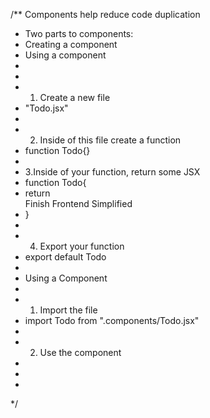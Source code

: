 /** Components help reduce code duplication
 * Two parts to components:
 * Creating a component
 * Using a component
 * 
 * 
 * 1. Create a new file
 * "Todo.jsx"
 * 
 * 2. Inside of this file create a function
 * function Todo{}
 * 
 * 3.Inside of your function, return some JSX
 * function Todo{
 * return <div> Finish Frontend Simplified </div>
 * }
 * 
 * 4. Export your function
 * export default Todo
 * 
 * Using a Component
 * 
 * 1. Import the file
 * import Todo from ".components/Todo.jsx"
 * 
 * 2. Use the component
 * <Todo />
 * 
 * 
 */